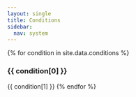 ```yaml
---
layout: single
title: Conditions
sidebar:
  nav: system
---
```


{% for condition in site.data.conditions %}
### {{ condition[0] }}
{{ condition[1] }}
{% endfor %}